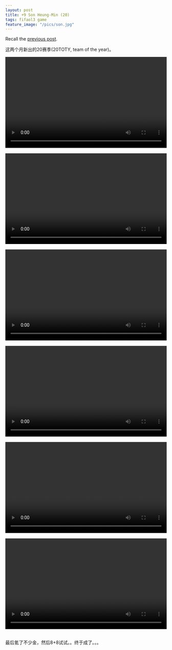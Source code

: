 ```yaml
---
layout: post
title: +9 Son Heung-Min (20)
tags: fifaol3 game
feature_image: "/pics/son.jpg"
---
```


Recall the [previous post](/2019/12/15/son/).

这两个月新出的20赛季(20TOTY, team of the year)。

<style>
.embed-container {
  position: relative;
  padding-bottom: 56.25%;
  height: 0;
  overflow: hidden;
  max-width: 100%;
}

.embed-container video, .embed-container object, .embed-container embed {
  position: absolute;
  top: 0;
  left: 0;
  width: 100%;
  height: 100%;
}
</style>


<div class="embed-container">
<video width="700" height="480" controls>
  <source src="/video/son(1).mp4">
  Your browser does not support the video tag.
</video>
</div>

<br>

<div class="embed-container">
<video width="700" height="480" controls>
  <source src="/video/son(2).mp4">
  Your browser does not support the video tag.
</video>
</div>

<br>

<div class="embed-container">
<video width="700" height="480" controls>
  <source src="/video/son(3).mp4">
  Your browser does not support the video tag.
</video>
</div>

<br>

<div class="embed-container">
<video width="700" height="480" controls>
  <source src="/video/son(4).mp4">
  Your browser does not support the video tag.
</video>
</div>

<br>

<div class="embed-container">
<video width="700" height="480" controls>
  <source src="/video/son(5).mp4">
  Your browser does not support the video tag.
</video>
</div>

<br>

<div class="embed-container">
<video width="700" height="480" controls>
  <source src="/video/son(6).mp4">
  Your browser does not support the video tag.
</video>
</div>

<br>

最后氪了不少金，然后8+8试试。。终于成了。。。
